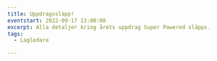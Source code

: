```yaml
---
title: Uppdragssläpp!
eventstart: 2022-09-17 13:00:00
excerpt: Alla detaljer kring årets uppdrag Super Powered släpps.
tags:
  - Lagledare

---
```


